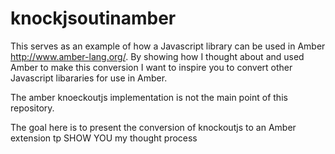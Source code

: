 knockjsoutinamber
=================

This serves as an example of how a Javascript library can be used in Amber http://www.amber-lang.org/.
By showing how I thought about and used Amber to make this conversion I want to inspire you to convert other Javascript libararies for use in Amber.

The amber knoeckoutjs implementation is not the main point of this repository.

The goal here is to present the conversion of knockoutjs to an Amber extension tp SHOW YOU my thought process
